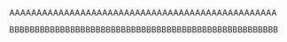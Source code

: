 AAAAAAAAAAAAAAAAAAAAAAAAAAAAAAAAAAAAAAAAAAAAAAAAA



BBBBBBBBBBBBBBBBBBBBBBBBBBBBBBBBBBBBBBBBBBBBBBBBBBBBB

